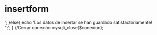 # insertform
<?php
require 'Conex.php';
//Recibir los datos y almacenarlos en variables   

    //___________________________________FORMULARIO 1________________________________________________________
//debug
//print_r($_POST);exit; 

if(
isset($_POST["FechayHora"])&&
isset($_POST["LugardelosHechos"])&&
isset($_POST["CausadelosHechos"])&&
isset($_POST["NombreAgenteTansito"])&&
isset($_POST["InformedeTansito"])&&
isset($_POST["VelocidaddelVehiculo"])&&
isset($_POST["EstadodelVehiculo"])&&
isset($_POST["DescripciondelHecho"])&&
isset($_POST["FormatodeAccidenteeIncidente"])&&
isset($_POST["AdjuntarImagen1"])&&
isset($_POST["AdjuntarImagen2"])&&
isset($_POST["AdjuntarImagen3"])&&
isset($_POST["TipodeNovedad"])&&
isset($_POST["Vehiculo"])&&
isset($_POST["TipodeVehiculo"])&&
isset($_POST["NumeroDocumentoIdentidad"])&&
isset($_POST["Genero"])&&
isset($_POST["RoloCargo"])&&
isset($_POST["TipoDocumentoIdentidad"])&&
isset($_POST["NiveldeAcceso"])&&
isset($_POST["NumerodePoliza"])&&
isset($_POST["TipodePoliza"])&&
isset($_POST["VehiculoqueaplicalaPoliza"])
){
$insertar = "INSERT INTO tblaccidentesincidentes(AccFechaHora,
                                                 AccLugar, 
                                                 AccCausa, 
                                                 AccAgenteTransito, 
                                                 AccInformeTransito, 
                                                 AccVelocidad, 
                                                 AccEstadoVehiculo, 
                                                 AccDescripcion, 
                                                 AccAdjuntoFormato, 
                                                 AccImagen1, 
                                                 AccImagen2, 
                                                 AccImagen3, 
                                                 tblNovedad_idNovedad, 
                                                 TblVehiculo_idVehiculo, 
                                                 TblVehiculo_TblTipoVehiculo_idTipoVehiculo, 
                                                 TblUsuario_UsuDocumentoIdentidad, 
                                                 TblUsuario_TblGenero_idGenero, 
                                                 TblUsuario_tblRol_RolCodigo,                         TblUsuario_TblTipoDocumentoIdentidad_IdTipoDocumentoIdentidad, 
                                                 TblUsuario_TblNivelAcceso_idNivelAcceso, 
                                                 TblPolizaSeguros_PolNroPoliza, TblPolizaSeguros_TblTipoPolizaSeguros_idTipoPolizaSeguros, 
                                                 TblPolizaSeguros_TblVehiculo_idVehiculo) 
                                         VALUES ('".$_POST["FechayHora"]."',
                                                 '".$_POST["LugardelosHechos"]."',
                                                 '".$_POST["CausadelosHechos"]."',
                                                 '".$_POST["NombreAgenteTansito"]."',
                                                 '".$_POST["InformedeTansito"]."',
                                                 '".$_POST["VelocidaddelVehiculo"]."',
                                                 '".$_POST["EstadodelVehiculo"]."',
                                                 '".$_POST["DescripciondelHecho"]."',
                                                 '".$_POST["FormatodeAccidenteeIncidente"]."',
                                                 '".$_POST["AdjuntarImagen1"]."',
                                                 '".$_POST["AdjuntarImagen2"]."',
                                                 '".$_POST["AdjuntarImagen3"]."',
                                                 '".$_POST["TipodeNovedad"]."',
                                                 '".$_POST["Vehiculo"]."',
                                                 '".$_POST["TipodeVehiculo"]."',
                                                 '".$_POST["NumeroDocumentoIdentidad"]."',
                                                 '".$_POST["Genero"]."',
                                                 '".$_POST["RoloCargo"]."',
                                                 '".$_POST["TipoDocumentoIdentidad"]."',
                                                 '".$_POST["NiveldeAcceso"]."',
                                                 '".$_POST["NumerodePoliza"]."',
                                                 '".$_POST["TipodePoliza"]."',
                                                 '".$_POST["VehiculoqueaplicalaPoliza"]."')";
}

//Ejecutar consulta
$resultado = mysqli_query($conexion,$insertar);
if (!$resultado) {
    echo 'Error al guardar insertar '.mysqli_error($conexion).'<br/>';
   }else{
       echo 'Los datos de insertar se han guardado satisfactoriamente!<br/>";';
}    
       
//Cerrar conexión
    mysqli_close($conexion);

